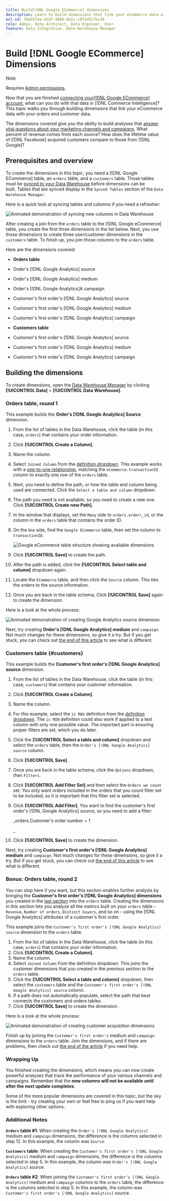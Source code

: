 ```yaml
---
title: Build[!DNL Google ECommerce] dimensions
description: Learn to build dimensions that link your eCommerce data with your orders and customer data.
exl-id: f8a557ae-01d7-4886-8a1c-c0f245c7bc49
role: Admin, Data Architect, Data Engineer, User
feature: Data Integration, Data Warehouse Manager
---
```

# Build [!DNL Google ECommerce] Dimensions

>[!NOTE]
>
>Requires [Admin permissions](../../administrator/user-management/user-management.md).

Now that you are finished [connecting your[!DNL Google ECommerce] account](../../data-analyst/importing-data/integrations/google-ecommerce.md), what can you do with that data in [!DNL Commerce Intelligence]? This topic walks you through building dimensions that link your eCommerce data with your orders and customer data.

The dimensions covered give you the ability to build analyses that [answer vital questions about your marketing channels and campaigns](../../data-analyst/analysis/most-value-source-channel.md). What percent of revenue comes from each source? How does the lifetime value of [!DNL Facebook] acquired customers compare to those from [!DNL Google]?

## Prerequisites and overview

To create the dimensions in this topic, you need a [!DNL Google ECommerce] table, an `orders` table, and a `customers` table. Those tables must be [synced to your Data Warehouse](../../data-analyst/data-warehouse-mgr/tour-dwm.md) before dimensions can be built. Tables that are synced display in the `Synced Tables` section of the `Data Warehouse Manager`.

Here is a quick look at syncing tables and columns if you need a refresher:

![Animated demonstration of syncing new columns in Data Warehouse](../../assets/Syncing_New_Columns.gif)

After creating a join from the `orders` table to the [!DNL Google eCommerce] table, you create the first three dimensions in the list below. Next, you use those dimensions to create three user/customer dimensions in the `customers` table. To finish up, you join those columns to the `orders` table.

Here are the dimensions covered:

* **Orders table**

* Order's [!DNL Google Analytics] source
* Order's [!DNL Google Analytics] medium
* Order's [!DNL Google Analytics]A campaign
* Customer's first order's [!DNL Google Analytics] source
* Customer's first order's [!DNL Google Analytics] medium
* Customer's first order's [!DNL Google Analytics] campaign

* **Customers table**

* Customer's first order's [!DNL Google Analytics] source
* Customer's first order's [!DNL Google Analytics] medium
* Customer's first order's [!DNL Google Analytics] campaign

## Building the dimensions

To create dimensions, open the [Data Warehouse Manager](../data-warehouse-mgr/tour-dwm.md) by clicking **[!UICONTROL Data]** > **[!UICONTROL Data Warehouse]**.

### Orders table, round 1

This example builds the **Order's [!DNL Google Analytics] Source** dimension.

1. From the list of tables in the Data Warehouse, click the table (in this case, `orders`) that contains your order information.
1. Click **[!UICONTROL Create a Column]**.
1. Name the column.
1. Select `Joined Column` from the [definition dropdown](../data-warehouse-mgr/calc-column-types.md). This example works with a [one-to-one relationship](../data-warehouse-mgr/table-relationships.md), matching the `eCommerce.transactionID` column to exactly one row of the `orders` table.
1. Next, you need to define the path, or how the table and column being used are connected. Click the `Select a table and column` dropdown.
1. The path you need is not available, so you need to create a new one. Click **[!UICONTROL Create new Path]**.
1. In the window that displays, set the `Many` side to `orders.order\_id`, or the column in the `orders` table that contains the order ID.
1. On the `One` side, find the `Google ECommerce` table, then set the column to `transactionID`.

    ![Google eCommerce table structure showing available dimensions](../../assets/google-ecommerce-table.png)

1. Click **[!UICONTROL Save]** to create the path.
1. After the path is added, click the **[!UICONTROL Select table and column]** dropdown again.
1. Locate the `ECommerce` table, and then click the `Source` column. This ties the orders to the source information.
1. Once you are back in the table schema, Click **[!UICONTROL Save]** again to create the dimension.

Here is a look at the whole process:

![Animated demonstration of creating Google Analytics source dimension](../../assets/help_center.gif)

Next, try creating **Order's [!DNL Google Analytics] medium** and `campaign`. Not much changes for these dimensions, so give it a try. But if you get stuck, you can check out [the end of this article](#stuck) to see what is different.

### Customers table {#customers}

This example builds the **Customer's first order's [!DNL Google Analytics] source** dimension.

1. From the list of tables in the Data Warehouse, click the table (in this case, `customers`) that contains your customer information.
1. Click **[!UICONTROL Create a Column]**.
1. Name the column.
1. For this example, select the `is MAX` definition from the [definition dropdown](../../data-analyst/data-warehouse-mgr/calc-column-types.md). The `is MIN` definition could also work if applied to a text column with only one possible value. The important part is ensuring proper filters are set, which you do later.
1. Click the **[!UICONTROL Select a table and column]** dropdown and select the `orders` table, then the `Order's [!DNL Google Analytics] source` column.
1. Click **[!UICONTROL Save]**.
1. Once you are back in the table schema, click the `Options` dropdown, then `Filters`.
1. Click **[!UICONTROL Add Filter Set]** and then select the `Orders we count` set. You only want orders included in the orders that you count filter set to be included, so it is important that this filter set is selected.
1. Click **[!UICONTROL Add Filter]**. You want to find the customer's first order's [!DNL Google Analytics] source, so you need to add a filter:

    _orders.Customer's order number = 1

    _
1. Click **[!UICONTROL Save]** to create the dimension.

Next, try creating **Customer's first order's [!DNL Google Analytics] medium** and `campaign`. Not much changes for these dimensions, so give it a try. But if you get stuck, you can check out [the end of this article](#stuck) to see what is different.

### Bonus: Orders table, round 2

You can stop here if you want, but this section enables further analysis by bringing the **Customer's first order's [!DNL Google Analytics] dimensions** you created in the [last section](#customers) into the `orders` table. Creating the dimensions in this section lets you analyze all the metrics built on your `orders` table - `Revenue`, `Number of orders`, `Distinct buyers`, and so on - using the [!DNL Google Analytics] attributes of a customer's first order.

This example joins the `Customer's first order's [!DNL Google Analytics] source` dimension to the `orders` table.

1. From the list of tables in the Data Warehouse, click the table (in this case, `orders`) that contains your order information.
1. Click **[!UICONTROL Create a Column]**.
1. Name the column.
1. Select `Joined Column` from the definition dropdown. This joins the customer dimensions that you created in the previous section to the `orders` table.
1. Click the **[!UICONTROL Select a table and column]** dropdown, then select the `customers` table and the `Customer's first order's [!DNL Google Analytics] source` column.
1. If a path does not automatically populate, select the path that best connects the customers and orders tables.
1. Click **[!UICONTROL Save]** to create the dimension.

Here is a look at the whole process:

![Animated demonstration of creating customer acquisition dimensions](../../assets/help_center2.gif)

Finish up by joining the `Customer's first order's` medium and `campaign` dimensions to the `orders` table. Join the dimensions, and if there are problems, then check out [the end of the article](#stuck) if you need help.

### Wrapping Up

You finished creating the dimensions, which means you can now create powerful analyses that track the performance of your various channels and campaigns. Remember that the **new columns will not be available until after the next update completes**.

 Some of the more popular dimensions are covered in this topic, but the sky is the limit - try creating your own or feel free to ping us if you want help with exploring other options. 

### Additional Notes

**`Orders` table #1**: When creating the `Order's [!DNL Google Analytics]` medium and `campaign` dimensions, the difference is the columns selected in step 12. In this example, the column was `Source`.

**`Customers` table**: When creating the `Customer's first order's [!DNL Google Analytics]` medium and `campaign` dimensions, the difference is the columns selected in step 5. In this example, the column was `Order's [!DNL Google Analytics]` source.

**`Orders` table #2**: When joining the `Customer's first order's [!DNL Google Analytics]` medium and `campaign` columns to the `orders` table, the difference is the columns selected in step 5. In this example, the column was `Customer's first order's [!DNL Google Analytics]` source.
